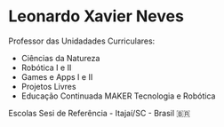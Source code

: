 # Leonardo Xavier Neves

Professor das Unidadades Curriculares:

* Ciências da Natureza
* Robótica I e II
* Games e Apps I e II
* Projetos Livres
* Educação Continuada MAKER Tecnologia e Robótica

Escolas Sesi de Referência - Itajaí/SC - Brasil 🇧🇷

<!--
**lxneves-official/lxneves-official** is a ✨ _special_ ✨ repository because its `README.md` (this file) appears on your GitHub profile.

Here are some ideas to get you started:

- 🔭 I’m currently working on ...
- 🌱 I’m currently learning ...
- 👯 I’m looking to collaborate on ...
- 🤔 I’m looking for help with ...
- 💬 Ask me about ...
- 📫 How to reach me: ...
- 😄 Pronouns: ...
- ⚡ Fun fact: ...
-->
